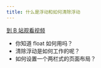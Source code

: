 ```yaml
---
title: 什么是浮动和如何清除浮动
---
```


[到 B 站观看视频](https://www.bilibili.com/video/BV17V411f7Sn)

- 你知道 float 如何用吗？
- 清除浮动是如何工作的呢？
- 如何设置一个两栏式的页面布局？
